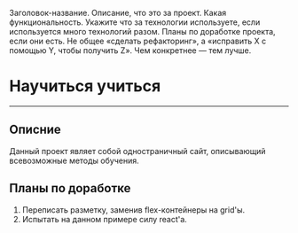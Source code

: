 Заголовок-название.
Описание, что это за проект. Какая функциональность. Укажите что за технологии используете, если используется много технологий разом.
Планы по доработке проекта, если они есть. Не общее «сделать рефакторинг», а «исправить X с помощью Y, чтобы получить Z». Чем конкретнее — тем лучше.

# Научиться учиться
------

## Описние
Данный проект являет собой одностраничный сайт, описывающий всевозможные методы обучения.

## Планы по доработке

1. Переписать разметку, заменив flex-контейнеры на grid'ы.
2. Испытать на данном примере силу react'а.